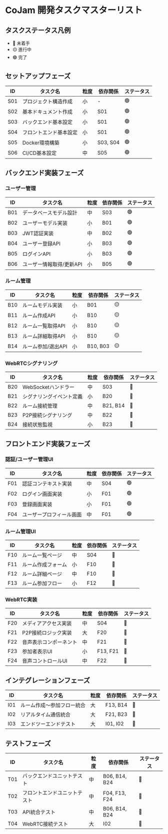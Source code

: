 # CoJam 開発タスクマスターリスト

## タスクステータス凡例
- 🔴 未着手
- 🟡 進行中
- 🟢 完了

## セットアップフェーズ

| ID | タスク名 | 粒度 | 依存関係 | ステータス |
|----|---------|------|---------|-----------|
| S01 | プロジェクト構造作成 | 小 | - | 🟢 |
| S02 | 基本ドキュメント作成 | 小 | S01 | 🟢 |
| S03 | バックエンド基本設定 | 小 | S01 | 🟢 |
| S04 | フロントエンド基本設定 | 小 | S01 | 🟢  |
| S05 | Docker環境構築 | 小 | S03, S04 | 🟢 |
| S06 | CI/CD基本設定 | 中 | S05 | 🟢 |

## バックエンド実装フェーズ

### ユーザー管理

| ID | タスク名 | 粒度 | 依存関係 | ステータス |
|----|---------|------|---------|-----------|
| B01 | データベースモデル設計 | 中 | S03 | 🟢 |
| B02 | ユーザーモデル実装 | 小 | B01 | 🟢 |
| B03 | JWT認証実装 | 中 | B02 | 🟢 |
| B04 | ユーザー登録API | 小 | B03 | 🟢 |
| B05 | ログインAPI | 小 | B03 | 🟢 |
| B06 | ユーザー情報取得/更新API | 小 | B05 | 🟢 |

### ルーム管理

| ID | タスク名 | 粒度 | 依存関係 | ステータス |
|----|---------|------|---------|-----------|
| B10 | ルームモデル実装 | 小 | B01 | 🟡 |
| B11 | ルーム作成API | 小 | B10 | 🟡 |
| B12 | ルーム一覧取得API | 小 | B10 | 🟡 |
| B13 | ルーム詳細取得API | 小 | B10 | 🟡 |
| B14 | ルーム参加/退出API | 小 | B10, B03 | 🟡 |

### WebRTCシグナリング

| ID | タスク名 | 粒度 | 依存関係 | ステータス |
|----|---------|------|---------|-----------|
| B20 | WebSocketハンドラー | 中 | S03 | 🔴 |
| B21 | シグナリングイベント定義 | 小 | B20 | 🔴 |
| B22 | ルーム接続管理 | 中 | B21, B14 | 🔴 |
| B23 | P2P接続シグナリング | 中 | B22 | 🔴 |
| B24 | 接続状態監視 | 小 | B23 | 🔴 |

## フロントエンド実装フェーズ

### 認証/ユーザー管理UI

| ID | タスク名 | 粒度 | 依存関係 | ステータス |
|----|---------|------|---------|-----------|
| F01 | 認証コンテキスト実装 | 中 | S04 | 🟢 |
| F02 | ログイン画面実装 | 小 | F01 | 🟢 |
| F03 | 登録画面実装 | 小 | F01 | 🟢 |
| F04 | ユーザープロフィール画面 | 中 | F01 | 🟢 |

### ルーム管理UI

| ID | タスク名 | 粒度 | 依存関係 | ステータス |
|----|---------|------|---------|-----------|
| F10 | ルーム一覧ページ | 中 | S04 | 🔴 |
| F11 | ルーム作成フォーム | 小 | F10 | 🔴 |
| F12 | ルーム詳細ページ | 中 | F10 | 🔴 |
| F13 | ルーム参加フロー | 小 | F12 | 🔴 |

### WebRTC実装

| ID | タスク名 | 粒度 | 依存関係 | ステータス |
|----|---------|------|---------|-----------|
| F20 | メディアアクセス実装 | 中 | S04 | 🔴 |
| F21 | P2P接続ロジック実装 | 大 | F20 | 🔴 |
| F22 | 音声表示コンポーネント | 中 | F21 | 🔴 |
| F23 | 参加者表示UI | 小 | F13, F21 | 🔴 |
| F24 | 音声コントロールUI | 中 | F22 | 🔴 |

## インテグレーションフェーズ

| ID | タスク名 | 粒度 | 依存関係 | ステータス |
|----|---------|------|---------|-----------|
| I01 | ルーム作成〜参加フロー統合 | 大 | F13, B14 | 🔴 |
| I02 | リアルタイム通信統合 | 大 | F21, B23 | 🔴 |
| I03 | エンドツーエンドテスト | 大 | I01, I02 | 🔴 |

## テストフェーズ

| ID | タスク名 | 粒度 | 依存関係 | ステータス |
|----|---------|------|---------|-----------|
| T01 | バックエンドユニットテスト | 中 | B06, B14, B24 | 🔴 |
| T02 | フロントエンドユニットテスト | 中 | F04, F13, F24 | 🔴 |
| T03 | API統合テスト | 中 | B06, B14, B24 | 🔴 |
| T04 | WebRTC接続テスト | 大 | I02 | 🔴 | 